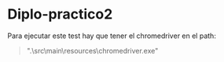 # Diplo-practico2
Para ejecutar este test hay que tener el chromedriver en el path: 
>".\\src\\main\\resources\\chromedriver.exe"